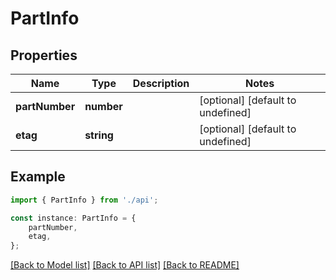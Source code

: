 # PartInfo


## Properties

Name | Type | Description | Notes
------------ | ------------- | ------------- | -------------
**partNumber** | **number** |  | [optional] [default to undefined]
**etag** | **string** |  | [optional] [default to undefined]

## Example

```typescript
import { PartInfo } from './api';

const instance: PartInfo = {
    partNumber,
    etag,
};
```

[[Back to Model list]](../README.md#documentation-for-models) [[Back to API list]](../README.md#documentation-for-api-endpoints) [[Back to README]](../README.md)
